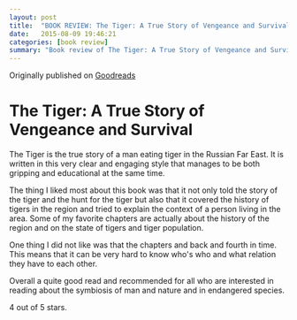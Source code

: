 ```yaml
---
layout: post
title:  "BOOK REVIEW: The Tiger: A True Story of Vengeance and Survival"
date:   2015-08-09 19:46:21
categories: [book review]
summary: "Book review of The Tiger: A True Story of Vengeance and Survival by John Vaillant."
---
```

Originally published on [Goodreads](https://www.goodreads.com/review/show/1119328673)

# The Tiger: A True Story of Vengeance and Survival
The Tiger is the true story of a man eating tiger in the Russian Far East. It is written in this very clear and engaging style that manages to be both gripping and educational at the same time.

The thing I liked most about this book was that it not only told the story of the tiger and the hunt for the tiger but also that it covered the history of tigers in the region and tried to explain the context of a person living in the area. Some of my favorite chapters are actually about the history of the region and on the state of tigers and tiger population.

One thing I did not like was that the chapters and back and fourth in time. This means that it can be very hard to know who's who and what relation they have to each other.

Overall a quite good read and recommended for all who are interested in reading about the symbiosis of man and nature and in endangered species.

4 out of 5 stars.
